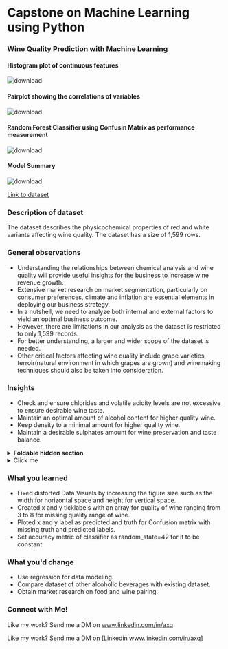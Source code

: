 # Capstone on Machine Learning using Python

### Wine Quality Prediction with Machine Learning

#### Histogram plot of continuous features
![download](https://github.com/user-attachments/assets/2910b4fb-6700-4e18-b1f5-0708c78d41ad)

#### Pairplot showing the correlations of variables
![download](https://github.com/user-attachments/assets/d3e3a351-0e47-4300-bfaa-1e557a0af600)

#### Random Forest Classifier using Confusin Matrix as performance measurement
![download](https://github.com/user-attachments/assets/eabee132-6f4b-45bd-9b58-bc50c4f92b30)

#### Model Summary
![download](https://github.com/user-attachments/assets/fe523ce5-9c2b-4512-bad1-c890e8da1b86)


[Link to dataset](https://www.kaggle.com/datasets/uciml/red-wine-quality-cortez-et-al-2009)

### Description of dataset

The dataset describes the physicochemical properties of red and white variants affecting wine quality. The dataset has a size of 1,599 rows.

### General observations

* Understanding the relationships between chemical analysis and wine quality will provide useful insights for the business to increase wine revenue growth.
* Extensive market research on market segmentation, particularly on consumer preferences, climate and inflation are essential elements in deploying our business strategy.
* In a nutshell, we need to analyze both internal and external factors to yield an optimal business outcome. 
* However, there are limitations in our analysis as the dataset is restricted to only 1,599 records.
* For better understanding, a larger and wider scope of the dataset is needed. 
* Other critical factors affecting wine quality include grape varieties, terroir(natural environment in which grapes are grown) and winemaking techniques should also be taken into consideration.

### Insights

* Check and ensure chlorides and volatile acidity levels are not excessive to ensure desirable wine taste.
* Maintain an optimal amount of alcohol content for higher quality wine.
* Keep density to a minimal amount for higher quality wine.
* Maintain a desirable sulphates amount for wine preservation and taste balance.


<details>
<summary><b>Foldable hidden section</b></summary>

Any folded content here. It requires an empty line just above it!

</details>


<details>
  <summary>Click me</summary>
  
  ### Heading
  1. Foo
  2. Bar
     * Baz
     * Qux


</details>

### What you learned
* Fixed distorted Data Visuals by increasing the figure size such as the width for horizontal space and height for vertical space. 
* Created x and y ticklabels with an array for quality of wine ranging from 3 to 8 for missing quality range of wine.
* Ploted x and y label as predicted and truth for Confusion matrix with missing truth and predicted labels.
* Set accuracy metric of classifier as random_state=42 for it to be constant.


### What you'd change
* Use regression for data modeling. 
* Compare dataset of other alcoholic beverages with existing dataset.
* Obtain market research on food and wine pairing.


### Connect with Me!
Like my work? Send me a DM on www.linkedin.com/in/axq

Like my work? Send me a DM on 
[Linkedin www.linkedin.com/in/axq]

